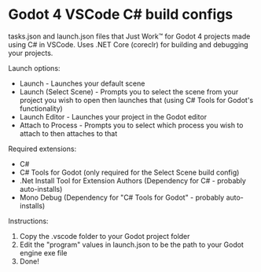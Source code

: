 # Godot 4 VSCode C# build configs

tasks.json and launch.json files that Just Work™ for Godot 4 projects made using C# in VSCode. Uses .NET Core (coreclr) for building and debugging your projects.

Launch options:
- Launch - Launches your default scene
- Launch (Select Scene) - Prompts you to select the scene from your project you wish to open then launches that (using C# Tools for Godot's functionality)
- Launch Editor - Launches your project in the Godot editor
- Attach to Process - Prompts you to select which process you wish to attach to then attaches to that

Required extensions:
- C#
- C# Tools for Godot (only required for the Select Scene build config)
- .Net Install Tool for Extension Authors (Dependency for C# - probably auto-installs)
- Mono Debug (Dependency for "C# Tools for Godot" - probably auto-installs)

Instructions:
1. Copy the .vscode folder to your Godot project folder
2. Edit the "program" values in launch.json to be the path to your Godot engine exe file
3. Done!
